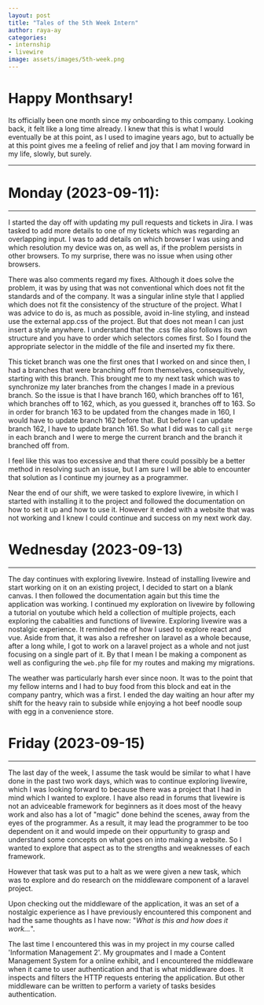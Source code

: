 ```yaml
---
layout: post
title: "Tales of the 5th Week Intern"
author: raya-ay
categories: 
- internship
- livewire
image: assets/images/5th-week.png
---
```


# Happy Monthsary!
Its officially been one month since my onboarding to this company. Looking back, it felt like a long time already. I knew that this is what I would eventually be at this point, as I used to imagine years ago, but to actually be at this point gives me a feeling of relief and joy that I am moving forward in my life, slowly, but surely.

--- 

# Monday (2023-09-11):
---

I started the day off with updating my pull requests and tickets in Jira. I was tasked to add more details to one of my tickets which was regarding an overlapping input. I was to add details on which browser I was using and which resolution my device was on, as well as, if the problem persists in other browsers. To my surprise, there was no issue when using other browsers.

There was also comments regard my fixes. Although it does solve the problem, it was by using that was not conventional which does not fit the standards and of the company. It was a singular inline style that I applied which does not fit the consistency of the structure of the project. What I was advice to do is, as much as possible, avoid in-line styling, and instead use the external app.css of the project. But that does not mean I can just insert a style anywhere. I understand that the .css file also follows its own structure and you have to order which selectors comes first. So I found the appropriate selector in the middle of the file and inserted my fix there.

This ticket branch  was one the first ones that I worked on and since then, I had a branches that were branching off from themselves, consequitively, starting with this branch. This brought me to my next task which was to synchronize my later branches from the changes I made in a previous branch. So the issue is that I have branch 160, which branches off to 161, which branches off to 162, which, as you guessed it, branches off to 163. So in order for branch 163 to be updated from the changes made in 160, I would have to update branch 162 before that. But before I can update branch 162, I have to update branch 161. So what I did was to call `git merge` in each branch and I were to merge the current branch and the branch it branched off from.

I feel like this was too excessive and that there could possibly be a better method in resolving such an issue, but I am sure I will be able to encounter that solution as I continue my journey as a programmer.

Near the end of our shift, we were tasked to explore livewire, in which I started with installing it to the project and followed the documentation on how to set it up and how to use it. However it ended with a website that was not working and I knew I could continue and success on my next work day.

# Wednesday (2023-09-13)
---
The day continues with exploring livewire. Instead of installing livewire and start working on it on an existing project, I decided to start on a blank canvas. I then followed the documentation again but this time the application was working. I continued my exploration on livewire by following a tutorial on youtube which held a collection of multiple projects, each exploring the cabalities and functions of livewire. Exploring livewire was a nostalgic experience. It reminded me of how I used to explore react and vue. Aside from that, it was also a refresher on laravel as a whole because, after a long while, I got to work on a laravel project as a whole and not just focusing on a single part of it. By that I mean I be making a component as well as configuring the `web.php` file for my routes and making my migrations.

The weather was particularly harsh ever since noon. It was to the point that my fellow interns and I had to buy food from this block and eat in the company pantry, which was a first. I ended the day waiting an hour after my shift for the heavy rain to subside while enjoying a hot beef noodle soup with egg in  a convenience store.

# Friday (2023-09-15)
---
The last day of the week, I assume the task would be similar to what I have done in the past two work days, which was to continue exploring livewire, which I was looking forward to because there was a project that I had in mind which I wanted to explore. I have also read in forums that livewire is not an adviceable framework for beginners as it does most of the heavy work and also has a lot of "magic" done behind the scenes, away from the eyes of the programmer. As a result, it may lead the programmer to be too dependent on it and would impede on their oppurtunity to grasp and understand some concepts on what goes on into making a website. So I wanted to explore that aspect as to the strengths and weaknesses of each framework.

However that task was put to a halt as we were given a new task, which was to explore and do research on the middleware component of a laravel project.

Upon checking out the middleware of the application, it was an set of a nostalgic experience as I have previously encountered this component and had the same thoughts as I have now: "*What is this and how does it work...*".

The last time I encountered this was in my project in my course called 'Information Management 2'. My groupmates and I made a Content Management System for a online exhibit, and I encountered the middleware when it came to user authentication and that is what middleware does. It inspects and filters the HTTP requests entering the application. But other middleware can be written to perform a variety of tasks besides authentication.
